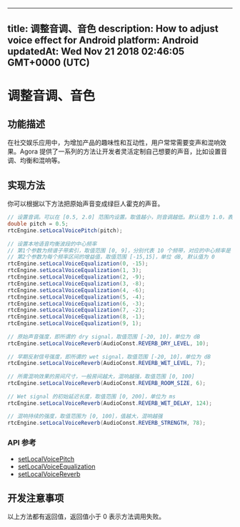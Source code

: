 
---
title: 调整音调、音色
description: How to adjust voice effect for Android
platform: Android
updatedAt: Wed Nov 21 2018 02:46:05 GMT+0000 (UTC)
---
# 调整音调、音色
## 功能描述
在社交娱乐应用中，为增加产品的趣味性和互动性，用户常常需要变声和混响效果。Agora 提供了一系列的方法让开发者灵活定制自己想要的声音，比如设置音调、均衡和混响等。 
## 实现方法

你可以根据以下方法把原始声音变成绿巨人霍克的声音。

```java
// 设置音调。可以在 [0.5, 2.0] 范围内设置。取值越小，则音调越低。默认值为 1.0，表示原始音调。
double pitch = 0.5;
rtcEngine.setLocalVoicePitch(pitch);
  
// 设置本地语音均衡波段的中心频率
// 第1个参数为频谱子带索引，取值范围 [0, 9]，分别代表 10 个频带，对应的中心频率是 [31, 62, 125, 250, 500, 1k, 2k, 4k, 8k, 16k] Hz
// 第2个参数为每个频率区间的增益值，取值范围 [-15,15]，单位 dB, 默认值为 0
rtcEngine.setLocalVoiceEqualization(0, -15);
rtcEngine.setLocalVoiceEqualization(1, 3);
rtcEngine.setLocalVoiceEqualization(2, -9);
rtcEngine.setLocalVoiceEqualization(3, -8);
rtcEngine.setLocalVoiceEqualization(4, -6);
rtcEngine.setLocalVoiceEqualization(5, -4);
rtcEngine.setLocalVoiceEqualization(6, -3);
rtcEngine.setLocalVoiceEqualization(7, -2);
rtcEngine.setLocalVoiceEqualization(8, -1);
rtcEngine.setLocalVoiceEqualization(9, 1);
  
// 原始声音强度，即所谓的 dry signal，取值范围 [-20, 10]，单位为 dB
rtcEngine.setLocalVoiceReverb(AudioConst.REVERB_DRY_LEVEL, 10);
  
// 早期反射信号强度，即所谓的 wet signal，取值范围 [-20, 10]，单位为 dB
rtcEngine.setLocalVoiceReverb(AudioConst.REVERB_WET_LEVEL, 7);
  
// 所需混响效果的房间尺寸，一般房间越大，混响越强，取值范围 [0, 100]
rtcEngine.setLocalVoiceReverb(AudioConst.REVERB_ROOM_SIZE, 6);
  
// Wet signal 的初始延迟长度，取值范围 [0, 200]，单位为 ms
rtcEngine.setLocalVoiceReverb(AudioConst.REVERB_WET_DELAY, 124);
  
// 混响持续的强度，取值范围为 [0, 100]，值越大，混响越强
rtcEngine.setLocalVoiceReverb(AudioConst.REVERB_STRENGTH, 78);
```

### API 参考

- [setLocalVoicePitch](https://docs.agora.io/cn/Interactive%20Broadcast/API%20Reference/java/classio_1_1agora_1_1rtc_1_1_rtc_engine.html#a41b525f9cbf2911594bcda9b20a728c9)
- [setLocalVoiceEqualization](https://docs.agora.io/cn/Interactive%20Broadcast/API%20Reference/java/classio_1_1agora_1_1rtc_1_1_rtc_engine.html#a9e3aa79f0d6d8f2ea81907543506d960)
- [setLocalVoiceReverb](https://docs.agora.io/cn/Interactive%20Broadcast/API%20Reference/java/classio_1_1agora_1_1rtc_1_1_rtc_engine.html#a4afc32ba68e997e90ba3f128317827fa)

## 开发注意事项

以上方法都有返回值，返回值小于 0 表示方法调用失败。
